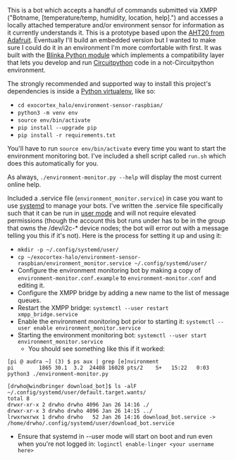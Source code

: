 
This is a bot which accepts a handful of commands submitted via XMPP ("Botname, [temperature/temp, humidity, location, help].") and accesses a locally attached temperature and/or environment sensor for information as it currently understands it.  This is a prototype based upon the [AHT20 from Adafruit](https://www.adafruit.com/product/4566).  Eventually I'll build an embedded version but I wanted to make sure I could do it in an environment I'm more comfortable with first.  It was built with the [Blinka Python module](https://pypi.org/project/Adafruit-Blinka/) which implements a compatibility layer that lets you develop and run [Circuitpython](https://circuitpython.org/) code in a not-Circuitpython environment.

The strongly recommended and supported way to install this project's dependencies is inside a [Python virtualenv](https://docs.python-guide.org/dev/virtualenvs/), like so:

* `cd exocortex_halo/environment-sensor-raspbian/`
* `python3 -m venv env`
* `source env/bin/activate`
* `pip install --upgrade pip`
* `pip install -r requirements.txt`

You'll have to run `source env/bin/activate` every time you want to start the environment monitoring bot.  I've included a shell script called `run.sh` which does this automatically for you.

As always, `./environment-monitor.py --help` will display the most current online help.

Included a .service file (`environment_monitor.service`) in case you want to use [systemd](https://www.freedesktop.org/wiki/Software/systemd/) to manage your bots.  I've written the .service file specifically such that it can be run in [user mode](https://wiki.archlinux.org/index.php/Systemd/User) and will not require elevated permissions (though the account this bot runs under has to be in the group that owns the /dev/i2c-* device nodes; the bot will error out with a message telling you this if it's not).  Here is the process for setting it up and using it:

* `mkdir -p ~/.config/systemd/user/`
* `cp ~/exocortex-halo/environment-sensor-raspbian/environment_monitor.service ~/.config/systemd/user/`
* Configure the environment monitoring bot by making a copy of `environment-monitor.conf.example` to `environment-monitor.conf` and editing it.
* Configure the XMPP bridge by adding a new name to the list of message queues.
* Restart the XMPP bridge: `systemctl --user restart xmpp_bridge.service`
* Enable the environment monitoring bot prior to starting it: `systemctl --user enable environment_monitor.service`
* Starting the environment monitoring bot: `systemctl --user start environment_monitor.service`
  * You should see something like this if it worked:
```
[pi @ audra ~] (3) $ ps aux | grep [e]nvironment
pi        1865 30.1  3.2  24408 16028 pts/2    S+   15:22   0:03 python3 ./environment-monitor.py
```

```
[drwho@windbringer download_bot]$ ls -alF ~/.config/systemd/user/default.target.wants/
total 8
drwxr-xr-x 2 drwho drwho 4096 Jan 26 14:16 ./
drwxr-xr-x 3 drwho drwho 4096 Jan 26 14:15 ../
lrwxrwxrwx 1 drwho drwho   52 Jan 26 14:16 download_bot.service -> /home/drwho/.config/systemd/user/download_bot.service
```
* Ensure that systemd in --user mode will start on boot and run even when you're not logged in: `loginctl enable-linger <your username here>`
